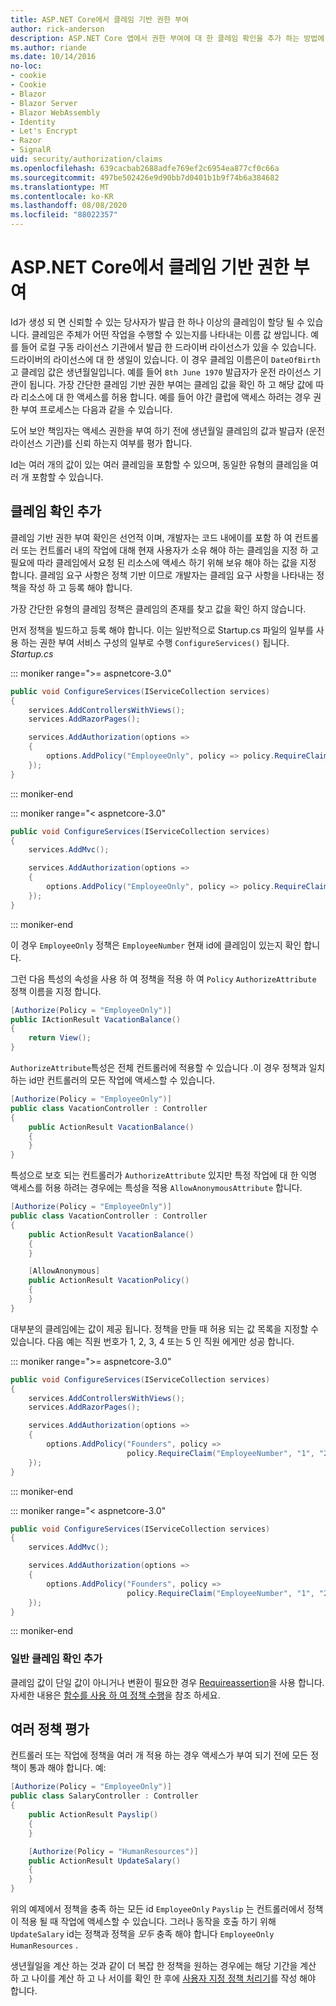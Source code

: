 ```yaml
---
title: ASP.NET Core에서 클레임 기반 권한 부여
author: rick-anderson
description: ASP.NET Core 앱에서 권한 부여에 대 한 클레임 확인을 추가 하는 방법에 대해 알아봅니다.
ms.author: riande
ms.date: 10/14/2016
no-loc:
- cookie
- Cookie
- Blazor
- Blazor Server
- Blazor WebAssembly
- Identity
- Let's Encrypt
- Razor
- SignalR
uid: security/authorization/claims
ms.openlocfilehash: 639cacbab2688adfe769ef2c6954ea877cf0c66a
ms.sourcegitcommit: 497be502426e9d90bb7d0401b1b9f74b6a384682
ms.translationtype: MT
ms.contentlocale: ko-KR
ms.lasthandoff: 08/08/2020
ms.locfileid: "88022357"
---
```

# <a name="claims-based-authorization-in-aspnet-core"></a>ASP.NET Core에서 클레임 기반 권한 부여

<a name="security-authorization-claims-based"></a>

Id가 생성 되 면 신뢰할 수 있는 당사자가 발급 한 하나 이상의 클레임이 할당 될 수 있습니다. 클레임은 주체가 어떤 작업을 수행할 수 있는지를 나타내는 이름 값 쌍입니다. 예를 들어 로컬 구동 라이선스 기관에서 발급 한 드라이버 라이선스가 있을 수 있습니다. 드라이버의 라이선스에 대 한 생일이 있습니다. 이 경우 클레임 이름은이 `DateOfBirth` 고 클레임 값은 생년월일입니다. 예를 들어 `8th June 1970` 발급자가 운전 라이선스 기관이 됩니다. 가장 간단한 클레임 기반 권한 부여는 클레임 값을 확인 하 고 해당 값에 따라 리소스에 대 한 액세스를 허용 합니다. 예를 들어 야간 클럽에 액세스 하려는 경우 권한 부여 프로세스는 다음과 같을 수 있습니다.

도어 보안 책임자는 액세스 권한을 부여 하기 전에 생년월일 클레임의 값과 발급자 (운전 라이선스 기관)를 신뢰 하는지 여부를 평가 합니다.

Id는 여러 개의 값이 있는 여러 클레임을 포함할 수 있으며, 동일한 유형의 클레임을 여러 개 포함할 수 있습니다.

## <a name="adding-claims-checks"></a>클레임 확인 추가

클레임 기반 권한 부여 확인은 선언적 이며, 개발자는 코드 내에이를 포함 하 여 컨트롤러 또는 컨트롤러 내의 작업에 대해 현재 사용자가 소유 해야 하는 클레임을 지정 하 고 필요에 따라 클레임에서 요청 된 리소스에 액세스 하기 위해 보유 해야 하는 값을 지정 합니다. 클레임 요구 사항은 정책 기반 이므로 개발자는 클레임 요구 사항을 나타내는 정책을 작성 하 고 등록 해야 합니다.

가장 간단한 유형의 클레임 정책은 클레임의 존재를 찾고 값을 확인 하지 않습니다.

먼저 정책을 빌드하고 등록 해야 합니다. 이는 일반적으로 Startup.cs 파일의 일부를 사용 하는 권한 부여 서비스 구성의 일부로 수행 `ConfigureServices()` 됩니다. *Startup.cs*

::: moniker range=">= aspnetcore-3.0"

```csharp
public void ConfigureServices(IServiceCollection services)
{
    services.AddControllersWithViews();
    services.AddRazorPages();

    services.AddAuthorization(options =>
    {
        options.AddPolicy("EmployeeOnly", policy => policy.RequireClaim("EmployeeNumber"));
    });
}
```

::: moniker-end

::: moniker range="< aspnetcore-3.0"

```csharp
public void ConfigureServices(IServiceCollection services)
{
    services.AddMvc();

    services.AddAuthorization(options =>
    {
        options.AddPolicy("EmployeeOnly", policy => policy.RequireClaim("EmployeeNumber"));
    });
}
```

::: moniker-end

이 경우 `EmployeeOnly` 정책은 `EmployeeNumber` 현재 id에 클레임이 있는지 확인 합니다.

그런 다음 특성의 속성을 사용 하 여 정책을 적용 하 여 `Policy` `AuthorizeAttribute` 정책 이름을 지정 합니다.

```csharp
[Authorize(Policy = "EmployeeOnly")]
public IActionResult VacationBalance()
{
    return View();
}
```

`AuthorizeAttribute`특성은 전체 컨트롤러에 적용할 수 있습니다 .이 경우 정책과 일치 하는 id만 컨트롤러의 모든 작업에 액세스할 수 있습니다.

```csharp
[Authorize(Policy = "EmployeeOnly")]
public class VacationController : Controller
{
    public ActionResult VacationBalance()
    {
    }
}
```

특성으로 보호 되는 컨트롤러가 `AuthorizeAttribute` 있지만 특정 작업에 대 한 익명 액세스를 허용 하려는 경우에는 특성을 적용 `AllowAnonymousAttribute` 합니다.

```csharp
[Authorize(Policy = "EmployeeOnly")]
public class VacationController : Controller
{
    public ActionResult VacationBalance()
    {
    }

    [AllowAnonymous]
    public ActionResult VacationPolicy()
    {
    }
}
```

대부분의 클레임에는 값이 제공 됩니다. 정책을 만들 때 허용 되는 값 목록을 지정할 수 있습니다. 다음 예는 직원 번호가 1, 2, 3, 4 또는 5 인 직원 에게만 성공 합니다.

::: moniker range=">= aspnetcore-3.0"

```csharp
public void ConfigureServices(IServiceCollection services)
{
    services.AddControllersWithViews();
    services.AddRazorPages();

    services.AddAuthorization(options =>
    {
        options.AddPolicy("Founders", policy =>
                          policy.RequireClaim("EmployeeNumber", "1", "2", "3", "4", "5"));
    });
}
```

::: moniker-end

::: moniker range="< aspnetcore-3.0"

```csharp
public void ConfigureServices(IServiceCollection services)
{
    services.AddMvc();

    services.AddAuthorization(options =>
    {
        options.AddPolicy("Founders", policy =>
                          policy.RequireClaim("EmployeeNumber", "1", "2", "3", "4", "5"));
    });
}
```

::: moniker-end
### <a name="add-a-generic-claim-check"></a>일반 클레임 확인 추가

클레임 값이 단일 값이 아니거나 변환이 필요한 경우 [Requireassertion](/dotnet/api/microsoft.aspnetcore.authorization.authorizationpolicybuilder.requireassertion)을 사용 합니다. 자세한 내용은 [함수를 사용 하 여 정책 수행](xref:security/authorization/policies#use-a-func-to-fulfill-a-policy)을 참조 하세요.

## <a name="multiple-policy-evaluation"></a>여러 정책 평가

컨트롤러 또는 작업에 정책을 여러 개 적용 하는 경우 액세스가 부여 되기 전에 모든 정책이 통과 해야 합니다. 예:

```csharp
[Authorize(Policy = "EmployeeOnly")]
public class SalaryController : Controller
{
    public ActionResult Payslip()
    {
    }

    [Authorize(Policy = "HumanResources")]
    public ActionResult UpdateSalary()
    {
    }
}
```

위의 예제에서 정책을 충족 하는 모든 id `EmployeeOnly` `Payslip` 는 컨트롤러에서 정책이 적용 될 때 작업에 액세스할 수 있습니다. 그러나 동작을 호출 하기 위해 `UpdateSalary` id는 정책과 정책을 *모두* 충족 해야 합니다 `EmployeeOnly` `HumanResources` .

생년월일을 계산 하는 것과 같이 더 복잡 한 정책을 원하는 경우에는 해당 기간을 계산 하 고 나이를 계산 하 고 나 서이를 확인 한 후에 [사용자 지정 정책 처리기](xref:security/authorization/policies)를 작성 해야 합니다.
